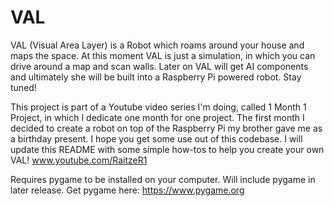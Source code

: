 # VAL
VAL (Visual Area Layer) is a Robot which roams around your house and maps the space. At this moment VAL is just a simulation, in which you can drive around a map and scan walls. Later on VAL will get AI components and ultimately she will be built into a Raspberry Pi powered robot. Stay tuned!

This project is part of a Youtube video series I'm doing, called 1 Month 1 Project, in which I dedicate one month for one project. The first month I decided to create a robot on top of the Raspberry Pi my brother gave me as a birthday present. I hope you get some use out of this codebase. I will update this README with some simple how-tos to help you create your own VAL!
www.youtube.com/RaitzeR1

Requires pygame to be installed on your computer. Will include pygame in later release.
Get pygame here: https://www.pygame.org
